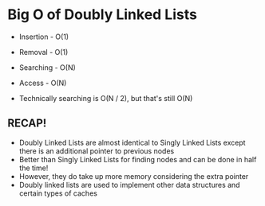 # Big O of Doubly Linked Lists
- Insertion -   O(1)

- Removal -   O(1)

- Searching -   O(N)

- Access -   O(N)

- Technically searching is O(N / 2), but that's still O(N)

## RECAP!
- Doubly Linked Lists are almost identical to Singly Linked Lists except there is an additional pointer to previous nodes
- Better than Singly Linked Lists for finding nodes and can be done in half the time!
- However, they do take up more memory considering the extra pointer
- Doubly linked lists are used to implement other data structures and certain types of caches